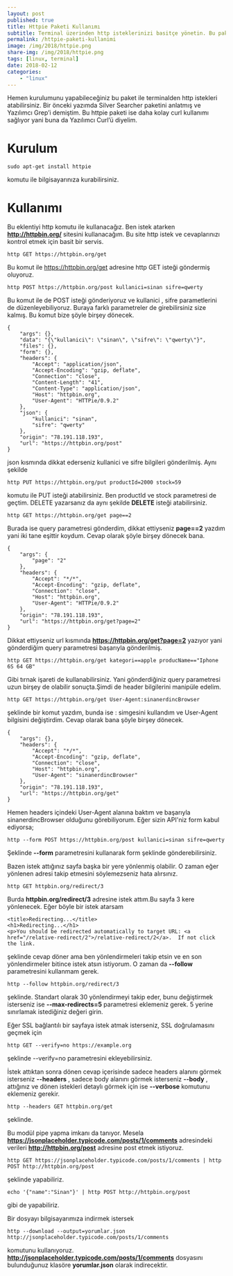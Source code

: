 ```yaml
---
layout: post
published: true
title: Httpie Paketi Kullanımı
subtitle: Terminal üzerinden http isteklerinizi basitçe yönetin. Bu paket ile daha kolay curl kullanımı sağlayabilirsiniz.
permalink: /httpie-paketi-kullanimi
image: /img/2018/httpie.png
share-img: /img/2018/httpie.png
tags: [linux, terminal]
date: 2018-02-12
categories:
    - "linux"
---
```


Hemen kurulumunu yapabileceğiniz bu paket ile terminalden http istekleri atabilirsiniz. Bir önceki yazımda Silver Searcher paketini anlatmış ve Yazılımcı Grep’i demiştim. Bu httpie paketi ise daha kolay curl kullanımı sağlıyor yani buna da Yazılımcı Curl’ü diyelim.

# Kurulum

```
sudo apt-get install httpie
```

komutu ile bilgisayarınıza kurabilirsiniz.


# Kullanımı
Bu eklentiyi http komutu ile kullanacağız. Ben istek atarken **http://httpbin.org/** sitesini kullanacağım. Bu site http istek ve cevaplarınızı kontrol etmek için basit bir servis.

```
http GET https://httpbin.org/get
```
Bu komut ile https://httpbin.org/get adresine http GET isteği göndermiş oluyoruz.

```
http POST https://httpbin.org/post kullanici=sinan sifre=qwerty
```
Bu komut ile de POST isteği gönderiyoruz ve kullanici , sifre parametlerini de düzenleyebiliyoruz. Buraya farklı parametreler de girebilirsiniz size kalmış. Bu komut bize şöyle birşey dönecek.

```
{
    "args": {},
    "data": "{\"kullanici\": \"sinan\", \"sifre\": \"qwerty\"}",
    "files": {},
    "form": {},
    "headers": {
        "Accept": "application/json",
        "Accept-Encoding": "gzip, deflate",
        "Connection": "close",
        "Content-Length": "41",
        "Content-Type": "application/json",
        "Host": "httpbin.org",
        "User-Agent": "HTTPie/0.9.2"
    },
    "json": {
        "kullanici": "sinan",
        "sifre": "qwerty"
    },
    "origin": "78.191.118.193",
    "url": "https://httpbin.org/post"
}
```

json kısmında dikkat ederseniz kullanici ve sifre bilgileri gönderilmiş. Aynı şekilde

```
http PUT https://httpbin.org/put productId=2000 stock=59
```
komutu ile PUT isteği atabilirsiniz. Ben productId ve stock parametresi de geçtim. DELETE yazarsanız da aynı şekilde **DELETE** isteği atabilirsiniz.

```
http GET https://httpbin.org/get page==2
```
Burada ise query parametresi gönderdim, dikkat ettiyseniz **page==2** yazdım yani iki tane eşittir koydum. Cevap olarak şöyle birşey dönecek bana.

```
{
    "args": {
        "page": "2"
    },
    "headers": {
        "Accept": "*/*",
        "Accept-Encoding": "gzip, deflate",
        "Connection": "close",
        "Host": "httpbin.org",
        "User-Agent": "HTTPie/0.9.2"
    },
    "origin": "78.191.118.193",
    "url": "https://httpbin.org/get?page=2"
}
```
Dikkat ettiyseniz url kısmında **https://httpbin.org/get?page=2** yazıyor yani gönderdiğim query parametresi başarıyla gönderilmiş.

```
http GET https://httpbin.org/get kategori==apple producName=="Iphone 6S 64 GB"
```
Gibi tırnak işareti de kullanabilirsiniz. Yani gönderdiğiniz query parametresi uzun birşey de olabilir sonuçta.Şimdi de header bilgilerini manipüle edelim.

```
http GET https://httpbin.org/get User-Agent:sinanerdincBrowser
```
şeklinde bir komut yazdım, bunda ise : simgesini kullandım ve User-Agent bilgisini değiştirdim. Cevap olarak bana şöyle birşey dönecek.

```
{
    "args": {},
    "headers": {
        "Accept": "*/*",
        "Accept-Encoding": "gzip, deflate",
        "Connection": "close",
        "Host": "httpbin.org",
        "User-Agent": "sinanerdincBrowser"
    },
    "origin": "78.191.118.193",
    "url": "https://httpbin.org/get"
}
```
Hemen headers içindeki User-Agent alanına baktım ve başarıyla sinanerdincBrowser olduğunu görebiliyorum. Eğer sizin API'niz form kabul ediyorsa;

```
http --form POST https://httpbin.org/post kullanici=sinan sifre=qwerty
```
Şeklinde **--form** parametresini kullanarak form şeklinde gönderebilirsiniz.

Bazen istek attığınız sayfa başka bir yere yönlenmiş olabilir. O zaman eğer yönlenen adresi takip etmesini söylemezseniz hata alırsınız.

```
http GET httpbin.org/redirect/3
```
Burda **httpbin.org/redirect/3** adresine istek attım.Bu sayfa 3 kere yönlenecek. Eğer böyle bir istek atarsam

```
<title>Redirecting...</title>
<h1>Redirecting...</h1>
<p>You should be redirected automatically to target URL: <a href="/relative-redirect/2">/relative-redirect/2</a>.  If not click the link.
```

şeklinde cevap döner ama ben yönlendirmeleri takip etsin ve en son yönlendirmeler bitince istek atsın istiyorum. O zaman da **--follow** parametresini kullanmam gerek.

```
http --follow httpbin.org/redirect/3
```
şeklinde. Standart olarak 30 yönlendirmeyi takip eder, bunu değiştirmek isterseniz ise **--max-redirects=5** parametresi eklemeniz gerek. 5 yerine sınırlamak istediğiniz değeri girin.

Eğer SSL bağlantılı bir sayfaya istek atmak isterseniz, SSL doğrulamasını geçmek için

```
http GET --verify=no https://example.org
```
şeklinde --verify=no parametresini ekleyebilirsiniz.

İstek attıktan sonra dönen cevap içerisinde sadece headers alanını görmek isterseniz **--headers** , sadece body alanını görmek isterseniz **--body** , attığınız ve dönen istekleri detaylı görmek için ise **--verbose** komutunu eklemeniz gerekir.

```
http --headers GET httpbin.org/get
```
şeklinde.

Bu modül pipe yapma imkanı da tanıyor. Mesela **https://jsonplaceholder.typicode.com/posts/1/comments** adresindeki verileri **http://httpbin.org/post** adresine post etmek istiyoruz.

```
http GET https://jsonplaceholder.typicode.com/posts/1/comments | http POST http://httpbin.org/post
```
şeklinde yapabiliriz.

```
echo '{"name":"Sinan"}' | http POST http://httpbin.org/post
```
gibi de yapabiliriz.

Bir dosyayı bilgisayarımıza indirmek istersek

```
http --download --output=yorumlar.json http://jsonplaceholder.typicode.com/posts/1/comments
```
komutunu kullanıyoruz. **http://jsonplaceholder.typicode.com/posts/1/comments** dosyasını bulunduğunuz klasöre **yorumlar.json** olarak indirecektir.
